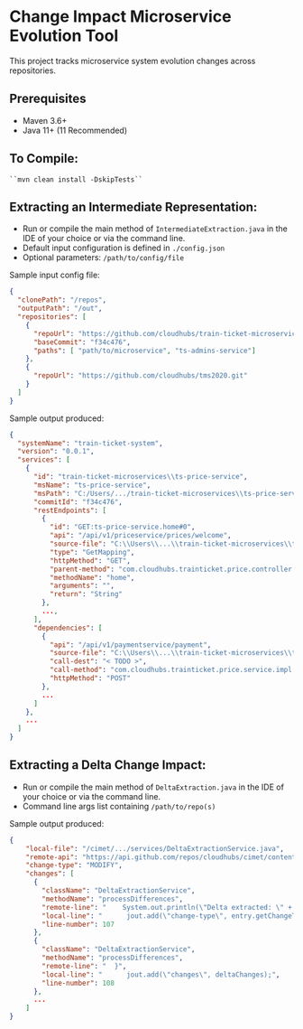 # Change Impact Microservice Evolution Tool

This project tracks microservice system evolution changes across repositories.


## Prerequisites

* Maven 3.6+
* Java 11+ (11 Recommended)  

## To Compile:
    ``mvn clean install -DskipTests``

## Extracting an Intermediate Representation:
- Run or compile the main method of ``IntermediateExtraction.java`` in the IDE of your choice or via the command line.
- Default input configuration is defined in `./config.json`
- Optional parameters: ``/path/to/config/file``

Sample input config file:

```json
{
  "clonePath": "/repos",
  "outputPath": "/out",
  "repositories": [
    {
      "repoUrl": "https://github.com/cloudhubs/train-ticket-microservices.git",
      "baseCommit": "f34c476",
      "paths": [ "path/to/microservice", "ts-admins-service"]
    },
    {
      "repoUrl": "https://github.com/cloudhubs/tms2020.git"
    }
  ]
}
```

Sample output produced:
```json
{
  "systemName": "train-ticket-system",
  "version": "0.0.1",
  "services": [
    {
      "id": "train-ticket-microservices\\ts-price-service",
      "msName": "ts-price-service",
      "msPath": "C:/Users/.../train-ticket-microservices\\ts-price-service",
      "commitId": "f34c476",
      "restEndpoints": [
        {
          "id": "GET:ts-price-service.home#0",
          "api": "/api/v1/priceservice/prices/welcome",
          "source-file": "C:\\Users\\...\\train-ticket-microservices\\ts-price-service\\...\\PriceController.java",
          "type": "GetMapping",
          "httpMethod": "GET",
          "parent-method": "com.cloudhubs.trainticket.price.controller.PriceController.home",
          "methodName": "home",
          "arguments": "",
          "return": "String"
        },
        ...,
      ],
      "dependencies": [
        {
          "api": "/api/v1/paymentservice/payment",
          "source-file": "C:\\Users\\...\\train-ticket-microservices\\ts-price-service\\...\\InsidePaymentServiceImpl.java",
          "call-dest": "< TODO >",
          "call-method": "com.cloudhubs.trainticket.price.service.impl.InsidePaymentServiceImpl.pay()",
          "httpMethod": "POST"
        },
        ...
      ]
    },
    ...
  ]
}
```

## Extracting a Delta Change Impact:
- Run or compile the main method of ``DeltaExtraction.java`` in the IDE of your choice or via the command line.
- Command line args list containing ``/path/to/repo(s)``

Sample output produced:
```json
{
    "local-file": "/cimet/.../services/DeltaExtractionService.java",
    "remote-api": "https://api.github.com/repos/cloudhubs/cimet/contents/.../DeltaExtractionService.java",
    "change-type": "MODIFY",
    "changes": [
      {
        "className": "DeltaExtractionService",
        "methodName": "processDifferences",
        "remote-line": "    System.out.println(\"Delta extracted: \" + outputName);",
        "local-line": "      jout.add(\"change-type\", entry.getChangeType().name());",
        "line-number": 107
      },
      {
        "className": "DeltaExtractionService",
        "methodName": "processDifferences",
        "remote-line": "  }",
        "local-line": "      jout.add(\"changes\", deltaChanges);",
        "line-number": 108
      },
      ...
    ]
}
```